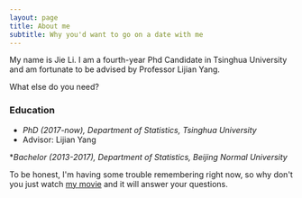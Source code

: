 ```yaml
---
layout: page
title: About me
subtitle: Why you'd want to go on a date with me
---
```


My name is Jie Li. I am a fourth-year Phd Candidate in Tsinghua University and am fortunate to be advised by Professor Lijian Yang.


What else do you need?

### Education

* _PhD (2017-now), Department of Statistics, Tsinghua University_
 * Advisor: Lijian Yang

*_Bachelor (2013-2017), Department of Statistics, Beijing Normal University_

To be honest, I'm having some trouble remembering right now, so why don't you just watch [my movie](https://en.wikipedia.org/wiki/The_Princess_Bride_%28film%29) and it will answer  your questions.
